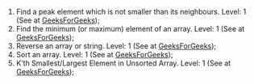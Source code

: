 1. Find a peak element which is not smaller than its neighbours. Level: 1 (See at [GeeksForGeeks](https://www.geeksforgeeks.org/find-a-peak-in-a-given-array/));
2. Find the minimum (or maximum) element of an array. Level: 1 (See at [GeeksForGeeks](https://www.geeksforgeeks.org/program-find-minimum-maximum-element-array/));
3. Reverse an array or string. Level: 1 (See at [GeeksForGeeks](https://www.geeksforgeeks.org/write-a-program-to-reverse-an-array-or-string/));
4. Sort an array. Level: 1 (See at [GeeksForGeeks](https://www.geeksforgeeks.org/c-program-to-sort-an-array-in-ascending-order/));
5. K’th Smallest/Largest Element in Unsorted Array. Level: 1 (See at [GeeksForGeeks](https://www.geeksforgeeks.org/kth-smallest-largest-element-in-unsorted-array/));